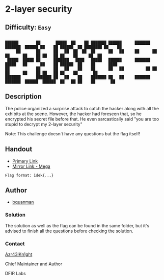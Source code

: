 # 2-layer security
## Difficulty: `Easy`

```

██████        ██       █████  ██    ██ ███████ ██████      ███████ ███████  ██████ ██    ██ ██████  ██ ████████ ██    ██ 
     ██       ██      ██   ██  ██  ██  ██      ██   ██     ██      ██      ██      ██    ██ ██   ██ ██    ██     ██  ██  
 █████  █████ ██      ███████   ████   █████   ██████      ███████ █████   ██      ██    ██ ██████  ██    ██      ████   
██            ██      ██   ██    ██    ██      ██   ██          ██ ██      ██      ██    ██ ██   ██ ██    ██       ██    
███████       ███████ ██   ██    ██    ███████ ██   ██     ███████ ███████  ██████  ██████  ██   ██ ██    ██       ██    

```

## Description
The police organized a surprise attack to catch the hacker along with all the exhibits at the scene. However, the hacker had foreseen that, so he encrypted his secret file before that. He even sarcastically said "you are too stupid to decrypt my 2-layer security"

Note: This challenge doesn't have any questions but the flag itself!

## Handout
+ [Primary Link](https://mega.nz/file/07FSFYpC#01CuXdiE0Hr7M7dNclmBWSYXKQWRqNhNuBQmkpRTvw8)
+ [Mirror Link - Mega](https://mega.nz/file/H1kwhIYQ#m6Vlb9Sr_8idF9aybcws5V3GZLzQd-xvxHbXXZPpCAA)

`Flag format: idek{...}`

## Author
- [bquanman](https://twitter.com/bquanman)

### Solution

The solution as well as the flag can be found in the same folder, but it's advised to finish all the questions before checking the solution.

### Contact

[Azr43lKn1ght](https://twitter.com/Azr43lKn1ght)

Chief Maintainer and Author

DFIR Labs